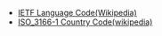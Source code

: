 - [IETF Language Code(Wikipedia)](https://en.wikipedia.org/wiki/IETF_language_tag)
- [ISO_3166-1 Country Code(wikipedia)](https://en.wikipedia.org/wiki/ISO_3166-1)
